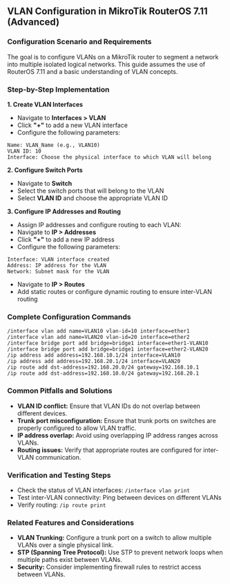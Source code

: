 ## VLAN Configuration in MikroTik RouterOS 7.11 (Advanced)

### Configuration Scenario and Requirements

The goal is to configure VLANs on a MikroTik router to segment a network into multiple isolated logical networks. This guide assumes the use of RouterOS 7.11 and a basic understanding of VLAN concepts.

### Step-by-Step Implementation

**1. Create VLAN Interfaces**

- Navigate to **Interfaces > VLAN**
- Click **"+"** to add a new VLAN interface
- Configure the following parameters:

```
Name: VLAN_Name (e.g., VLAN10)
VLAN ID: 10
Interface: Choose the physical interface to which VLAN will belong
```

**2. Configure Switch Ports**

- Navigate to **Switch**
- Select the switch ports that will belong to the VLAN
- Select **VLAN ID** and choose the appropriate VLAN ID

**3. Configure IP Addresses and Routing**

- Assign IP addresses and configure routing to each VLAN:
- Navigate to **IP > Addresses**
- Click **"+"** to add a new IP address
- Configure the following parameters:

```
Interface: VLAN interface created
Address: IP address for the VLAN
Network: Subnet mask for the VLAN
```

- Navigate to **IP > Routes**
- Add static routes or configure dynamic routing to ensure inter-VLAN routing

### Complete Configuration Commands

```
/interface vlan add name=VLAN10 vlan-id=10 interface=ether1
/interface vlan add name=VLAN20 vlan-id=20 interface=ether2
/interface bridge port add bridge=bridge1 interface=ether1-VLAN10
/interface bridge port add bridge=bridge1 interface=ether2-VLAN20
/ip address add address=192.168.10.1/24 interface=VLAN10
/ip address add address=192.168.20.1/24 interface=VLAN20
/ip route add dst-address=192.168.20.0/24 gateway=192.168.10.1
/ip route add dst-address=192.168.10.0/24 gateway=192.168.20.1
```

### Common Pitfalls and Solutions

- **VLAN ID conflict:** Ensure that VLAN IDs do not overlap between different devices.
- **Trunk port misconfiguration:** Ensure that trunk ports on switches are properly configured to allow VLAN traffic.
- **IP address overlap:** Avoid using overlapping IP address ranges across VLANs.
- **Routing issues:** Verify that appropriate routes are configured for inter-VLAN communication.

### Verification and Testing Steps

- Check the status of VLAN interfaces: `/interface vlan print`
- Test inter-VLAN connectivity: Ping between devices on different VLANs
- Verify routing: `/ip route print`

### Related Features and Considerations

- **VLAN Trunking:** Configure a trunk port on a switch to allow multiple VLANs over a single physical link.
- **STP (Spanning Tree Protocol):** Use STP to prevent network loops when multiple paths exist between VLANs.
- **Security:** Consider implementing firewall rules to restrict access between VLANs.